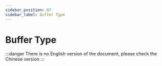 ```yaml
---
sidebar_position: 07
sidebar_label: Buffer Type
---
```


# Buffer Type

:::danger
There is no English version of the document, please check the Chinese version
:::
